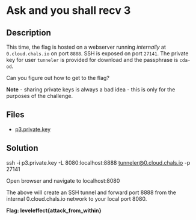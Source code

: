 # Ask and you shall recv 3

## Description

This time, the flag is hosted on a webserver running *internally* at `0.cloud.chals.io` on port `8888`. SSH is exposed on port `27141`. The private key for user `tunneler` is provided for download and the passphrase is `cda-od`.

Can you figure out how to get to the flag?

**Note** - sharing private keys is always a bad idea - this is only for the purposes of the challenge.

## Files

* [p3.private.key](files/p3.private.key)



## Solution

ssh -i p3.private.key -L 8080:localhost:8888 tunneler@0.cloud.chals.io -p 27141



Open browser and navigate to localhost:8080



The above will create an SSH tunnel and forward port 8888 from the internal 0.cloud.chals.io network to your local port 8080. 



**Flag: leveleffect{attack_from_within}**


